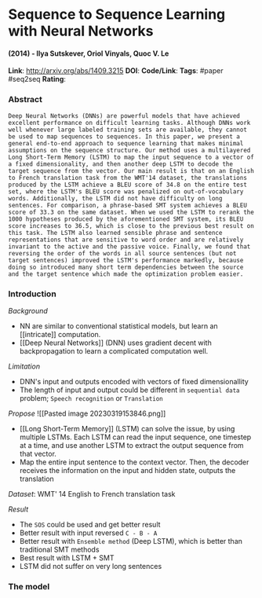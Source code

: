 # Sequence to Sequence Learning with Neural Networks
#### (2014) - Ilya Sutskever, Oriol Vinyals, Quoc V. Le
**Link**: http://arxiv.org/abs/1409.3215
**DOI**: 
**Code/Link**:
**Tags**: #paper #seq2seq
**Rating**:

### Abstract

```
Deep Neural Networks (DNNs) are powerful models that have achieved excellent performance on difficult learning tasks. Although DNNs work well whenever large labeled training sets are available, they cannot be used to map sequences to sequences. In this paper, we present a general end-to-end approach to sequence learning that makes minimal assumptions on the sequence structure. Our method uses a multilayered Long Short-Term Memory (LSTM) to map the input sequence to a vector of a fixed dimensionality, and then another deep LSTM to decode the target sequence from the vector. Our main result is that on an English to French translation task from the WMT'14 dataset, the translations produced by the LSTM achieve a BLEU score of 34.8 on the entire test set, where the LSTM's BLEU score was penalized on out-of-vocabulary words. Additionally, the LSTM did not have difficulty on long sentences. For comparison, a phrase-based SMT system achieves a BLEU score of 33.3 on the same dataset. When we used the LSTM to rerank the 1000 hypotheses produced by the aforementioned SMT system, its BLEU score increases to 36.5, which is close to the previous best result on this task. The LSTM also learned sensible phrase and sentence representations that are sensitive to word order and are relatively invariant to the active and the passive voice. Finally, we found that reversing the order of the words in all source sentences (but not target sentences) improved the LSTM's performance markedly, because doing so introduced many short term dependencies between the source and the target sentence which made the optimization problem easier.
```

### Introduction
*Background*
- NN are similar to conventional statistical models, but learn an [[intricate]] computation.
- [[Deep Neural Networks]] (DNN) uses gradient decent with backpropagation to learn a complicated computation well.

*Limitation*
- DNN's input and outputs encoded with vectors of fixed dimensionallity
- The length of input and output could be different in `sequential data` problem; `Speech recognition` or `Translation`

*Propose*
![[Pasted image 20230319153846.png]]
- [[Long Short-Term Memory]] (LSTM) can solve the issue, by using multiple LSTMs. Each LSTM can read the input sequence, one timestep at a time, and use another LSTM to extract the output sequence from that vector. 
- Map the entire input sentence to the context vector. Then, the decoder receives the information on the input and hidden state, outputs the translation

*Dataset*: WMT' 14 English to French translation task

*Result*
- The `SOS` could be used and get better result
- Better result with input reversed `C - B - A`
- Better result with `Ensemble method` (Deep LSTM), which is better than traditional SMT methods
- Best result with LSTM + SMT 
- LSTM did not suffer on very long sentences

### The model


